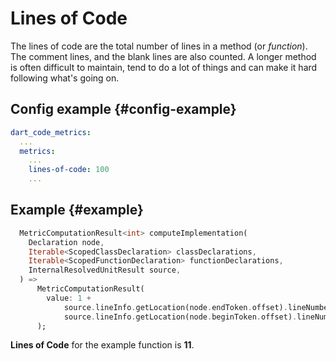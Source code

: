 # Lines of Code

The lines of code are the total number of lines in a method (or _function_). The comment lines, and the blank lines are also counted. A longer method is often difficult to maintain, tend to do a lot of things and can make it hard following what's going on.

## Config example {#config-example}

```yaml
dart_code_metrics:
  ...
  metrics:
    ...
    lines-of-code: 100
    ...
```

## Example {#example}

```dart
  MetricComputationResult<int> computeImplementation(
    Declaration node,
    Iterable<ScopedClassDeclaration> classDeclarations,
    Iterable<ScopedFunctionDeclaration> functionDeclarations,
    InternalResolvedUnitResult source,
  ) =>
      MetricComputationResult(
        value: 1 +
            source.lineInfo.getLocation(node.endToken.offset).lineNumber -
            source.lineInfo.getLocation(node.beginToken.offset).lineNumber,
      );
```

**Lines of Code** for the example function is **11**.
